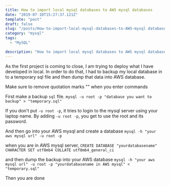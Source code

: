 ```yaml
---
title: How to import local mysql databases to AWS mysql databases
date: "2019-07-10T15:27:37.121Z"
template: "post"
draft: false
slug: "/posts/How-to-import-local-mysql-databases-to-AWS-mysql databases"
category: "mysql"
tags:
  - "MySQL"

description: "How to import local mysql databases to AWS mysql databases"
---
```


As the first project is coming to close, I am trying to deploy what I have developed in local. In order to do that, I had to backup my local database in to a temporary sql file and then dump that data into AWS database.

Make sure to remove quotation marks "" when you enter commands

First make a backup `sql` file.
`mysql -u root -p "database you want to backup" > "temporary.sql"`

If you don't put `-u root -p`, it tries to login to the mysql server using your laptop name. By adding `-u root -p`, you get to use the root and its password.

And then go into your AWS mysql and create a database
`mysql -h "your aws mysql url" -u root -p`

when you are in AWS mysql server,
`CREATE DATABASE "yourdatabasename" CHARACTER SET utf8mb4 COLLATE utf8mb4_general_ci`

and then dump the backup into your AWS database
`mysql -h "your aws mysql url" -u root -p "yourdatabasename in AWS mysql" < "temporary.sql"`

Then you are done
